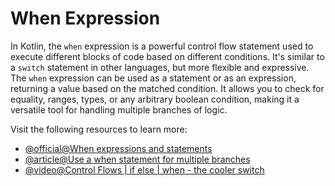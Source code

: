 # When Expression

In Kotlin, the `when` expression is a powerful control flow statement used to execute different blocks of code based on different conditions. It's similar to a `switch` statement in other languages, but more flexible and expressive. The `when` expression can be used as a statement or as an expression, returning a value based on the matched condition. It allows you to check for equality, ranges, types, or any arbitrary boolean condition, making it a versatile tool for handling multiple branches of logic.

Visit the following resources to learn more:

- [@official@When expressions and statements](https://kotlinlang.org/docs/control-flow.html#when-expressions-and-statements)
- [@article@Use a when statement for multiple branches](https://developer.android.com/codelabs/basic-android-kotlin-compose-conditionals#2)
- [@video@Control Flows | if else | when - the cooler switch](https://www.youtube.com/watch?v=Wp2UU4yKjqM)